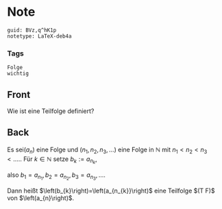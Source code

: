 # Note
```
guid: BVz,q^hK1p
notetype: LaTeX-deb4a
```

### Tags
```
Folge
wichtig
```

## Front
Wie ist eine Teilfolge definiert?

## Back
Es sei$\left(a_{n}\right)$ eine Folge und $\left(n_{1}, n_{2}, n_{3}, \ldots\right)$ eine Folge in $\mathbb{N}$ mit $n_{1}<n_{2}<n_{3}<\ldots . .$ Für $k \in \mathbb{N}$ setze <span>$b_{k}:=a_{n_{k}}$,</span><div>
also $b_{1}=a_{n_{1}}, b_{2}=a_{n_{2}}, b_{3}=a_{n_{3}}, \ldots$.

</div><div>Dann heißt $\left(b_{k}\right)=\left(a_{n_{k}}\right)$ eine Teilfolge $(T F)$ von $\left(a_{n}\right)$.</div>
